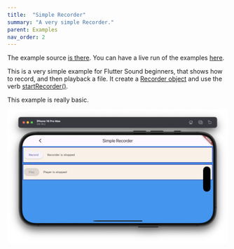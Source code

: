 ```yaml
---
title:  "Simple Recorder"
summary: "A very simple Recorder."
parent: Examples
nav_order: 2
---
```


The example source [is there](https://github.com/canardoux/flutter_sound/blob/master/example/lib/simple_recorder/simple_recorder.dart). You can have a live run of the examples [here](/live/index.html).

This is a very simple example for Flutter Sound beginners, that shows how to record, and then playback a file. It create a [Recorder object](/api/recorder/FlutterSoundRecorder-class.html)
and use the verb [startRecorder()](/api/recorder/FlutterSoundRecorder/startRecorder.html).

This example is really basic.

![screen shot](ScreenShots/SimpleRecorder.png)